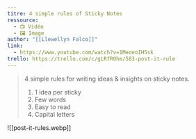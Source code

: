 ```yaml
---
titre: 4 simple rules of Sticky Notes
ressource:
  - 📺 Vidéo
  - 🖼️ Image
author: "[[Llewellyn Falco]]"
link:
  - https://www.youtube.com/watch?v=1MeoeoIH5sk
trello: https://trello.com/c/gLRfROhm/583-post-it-rule
---
```


> 4 simple rules for writing ideas & insights on sticky notes. 
> 1) 1 idea per sticky
> 2) Few words
> 3) Easy to read
> 4) Capital letters

![[post-it-rules.webp]]